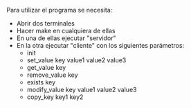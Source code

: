 Para utilizar el programa se necesita:
- Abrir dos terminales
- Hacer make en cualquiera de ellas
- En una de ellas ejecutar "servidor"
- En la otra ejecutar "cliente" con los siguientes parámetros:
    - init
    - set_value key value1 value2 value3
    - get_value key
    - remove_value key
    - exists key
    - modify_value key value1 value2 value3
    - copy_key key1 key2